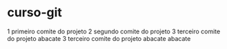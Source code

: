# curso-git

1 primeiro comite do projeto
2 segundo comite do projeto
3 terceiro comite do projeto abacate
3 terceiro comite do projeto
abacate
abacate